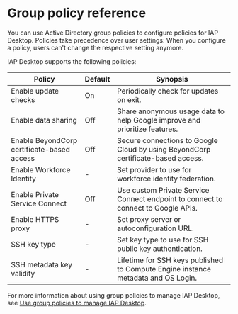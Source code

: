 # Group policy reference

You can use Active Directory group policies to configure policies for IAP Desktop. Policies take
precedence over user settings: When you configure a policy, users can't change the respective
setting anymore. 

IAP Desktop supports the following policies:

| Policy                                        | Default | Synopsis                                                                                  |
| --------------------------------------------- | ------- |----------------------------------------------------------------------------------------- |
| Enable update checks                          | On      | Periodically check for updates on exit. |
| Enable data sharing                           | Off     | Share anonymous usage data to help Google improve and prioritize features. |
| Enable BeyondCorp certificate-based access    | Off     | Secure connections to Google Cloud by using BeyondCorp certificate-based access.    |
| Enable Workforce Identity                     | -       | Set provider to use for workforce identity federation. |
| Enable Private Service Connect                | Off     | Use custom Private Service Connect endpoint to connect to connect to Google APIs.  |
| Enable HTTPS proxy                            | -       | Set proxy server or autoconfiguration URL. |
| SSH key type                                  | -       | Set key type to use for SSH public key authentication. |
| SSH metadata key validity                     | -       | Lifetime for SSH keys published to Compute Engine instance metadata and OS Login. |

For more information about using group policies to manage IAP Desktop, see
[Use group policies to manage IAP Desktop](group-policies.md).
